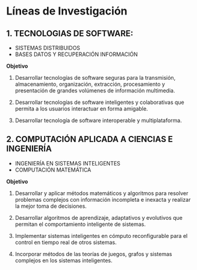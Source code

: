 ---
---

# Líneas de Investigación

## 1. TECNOLOGIAS DE SOFTWARE:
- SISTEMAS DISTRIBUIDOS
- BASES DATOS Y RECUPERACIÓN INFORMACIÓN

**Objetivo**

1. Desarrollar tecnologías de software seguras para la transmisión, almacenamiento, organización, extracción, procesamiento y presentación de grandes volúmenes de información multimedia.

2. Desarrollar tecnologías de software inteligentes y colaborativas que permita a los usuarios interactuar en forma amigable.

3. Desarrollar tecnología de software interoperable y multiplataforma. 

 

## 2. COMPUTACIÓN APLICADA A CIENCIAS E INGENIERÍA
- INGENIERÍA EN SISTEMAS INTELIGENTES
- COMPUTACIÓN MATEMÁTICA

**Objetivo**

1. Desarrollar y aplicar métodos matemáticos y algoritmos para resolver problemas complejos con información incompleta e inexacta y realizar la mejor toma de decisiones.

2. Desarrollar algoritmos de aprendizaje, adaptativos y evolutivos que permitan el comportamiento inteligente de sistemas.

3. Implementar sistemas inteligentes en cómputo reconfigurable para el control en tiempo real de otros sistemas.

4. Incorporar métodos de las teorías de juegos, grafos y sistemas complejos en los sistemas inteligentes.

